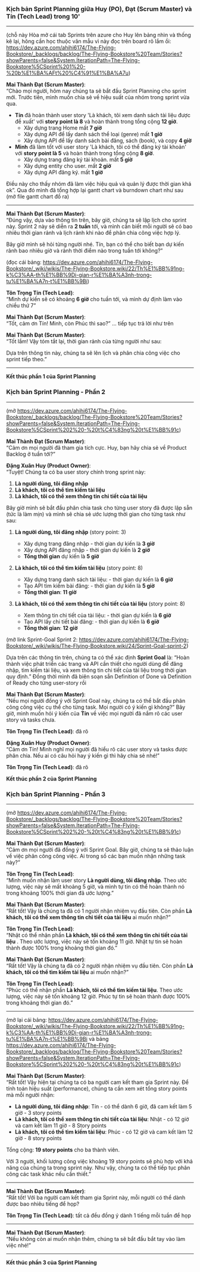 
### Kịch bản Sprint Planning giữa Huy (PO), Đạt (Scrum Master) và Tín (Tech Lead) trong 10'

---
(chỗ này Hòa mở cái tab Sprints trên azure cho Huy lên bảng nhìn và thống kê lại, hông cần học thuộc văn mẫu vì này đọc trên board rõ lắm ồi: https://dev.azure.com/ahihi6174/The-Flying-Bookstore/_backlogs/backlog/The-Flying-Bookstore%20Team/Stories?showParents=false&System.IterationPath=The-Flying-Bookstore%5CSprint%201%20-%20b%E1%BA%AFt%20%C4%91%E1%BA%A7u)

**Mai Thành Đạt (Scrum Master)**:  
“Chào mọi người, hôm nay chúng ta sẽ bắt đầu Sprint Planning cho sprint mới. Trước tiên, mình muốn chia sẻ về hiệu suất của nhóm trong sprint vừa qua. 

- **Tín** đã hoàn thành user story 'Là khách, tôi xem danh sách tài liệu được đề xuất' với **story point là 8** và hoàn thành trong tổng cộng **12 giờ**.
   - Xây dựng trang Home mất **7 giờ**
   - Xây dựng API để lấy danh sách thể loại (genre) mất  **1 giờ**
   - Xây dựng API để lấy danh sách bài đăng, sách (book), và copy  **4 giờ**
- **Minh** đã làm tốt với user story 'Là khách, tôi có thể đăng ký tài khoản' với **story point là 5** và hoàn thành trong tổng cộng **8 giờ**.
   - Xây dựng trang đăng ký tài khoản.  mất **5 giờ**
   - Xây dựng entity cho user. mất **2 giờ**
   - Xây dựng API đăng ký. mất **1 giờ**

Điều này cho thấy nhóm đã làm việc hiệu quả và quản lý được thời gian khá ok”. Qua đó mình đã tổng hợp lại gantt chart và burndown chart như sau
(mở file gantt chart đồ ra)

---

**Mai Thành Đạt (Scrum Master)**:  
“Đúng vậy, dựa vào thông tin trên, bây giờ, chúng ta sẽ lập lịch cho sprint này. Sprint 2 này sẽ diễn ra **2 tuần** tới, và mình cần biết mỗi người sẽ có bao nhiêu thời gian rảnh và lịch rảnh khi nào để phân chia công việc hợp lý.

Bây giờ mình sẽ hỏi từng người nhé. Tín, bạn có thể cho biết bạn dự kiến rảnh bao nhiêu giờ và rảnh thời điểm nào trong tuần tới không?”

(đọc cái bảng: https://dev.azure.com/ahihi6174/The-Flying-Bookstore/_wiki/wikis/The-Flying-Bookstore.wiki/22/Th%E1%BB%91ng-k%C3%AA-th%E1%BB%9Di-gian-r%E1%BA%A3nh-trong-tu%E1%BA%A7n-t%E1%BB%9Bi)

**Tôn Trọng Tín (Tech Lead)**:  
“Mình dự kiến sẽ có khoảng **6 giờ** cho tuần tới, và mình dự định làm vào chiều thứ 7”



**Mai Thành Đạt (Scrum Master)**:  
“Tốt, cảm ơn Tín! Minh, còn Phúc thì sao?”
... tiếp tục trả lời như trên


**Mai Thành Đạt (Scrum Master)**:  
“Tốt lắm! Vậy tóm tắt lại, thời gian rảnh của từng người như sau:  



Dựa trên thông tin này, chúng ta sẽ lên lịch và phân chia công việc cho sprint tiếp theo.”  

--- 

**Kết thúc phần 1 của Sprint Planning**
### Kịch bản Sprint Planning - Phần 2

---
(mở https://dev.azure.com/ahihi6174/The-Flying-Bookstore/_backlogs/backlog/The-Flying-Bookstore%20Team/Stories?showParents=false&System.IterationPath=The-Flying-Bookstore%5CSprint%202%20-%20t%C4%83ng%20t%E1%BB%91c)

**Mai Thành Đạt (Scrum Master)**:  
“Cảm ơn mọi người đã tham gia tích cực. Huy, bạn hãy chia sẻ về Product Backlog ở tuần tới?”

**Đặng Xuân Huy (Product Owner)**:  
“Tuyệt! Chúng ta có ba user story chính trong sprint này:
1. **Là người dùng, tôi đăng nhập** 
2. **Là khách, tôi có thể tìm kiếm tài liệu**
3. **Là khách, tôi có thể xem thông tin chi tiết của tài liệu** 

Bây giờ mình sẽ bắt đầu phân chia task cho từng user story đã được lập sẵn (tức là làm mịn) và mình sẽ chia sẻ ước lượng thời gian cho từng task như sau:

1. **Là người dùng, tôi đăng nhập**   (story point: 3)  
   - Xây dựng trang đăng nhập - thời gian dự kiến là **3 giờ**  
   - Xây dựng API đăng nhập - thời gian dự kiến là **2 giờ**  
   - **Tổng thời gian**  dự kiến là **5 giờ**  

2. **Là khách, tôi có thể tìm kiếm tài liệu**  (story point: 8)  
   - Xây dựng trang danh sách tài liệu: - thời gian dự kiến là **6 giờ**   
   - Tạo API tìm kiếm bài đăng: - thời gian dự kiến là **5 giờ**  
   - **Tổng thời gian**: **11 giờ**  

3. **Là khách, tôi có thể xem thông tin chi tiết của tài liệu**   (story point: 8)  
   - Xem thông tin chi tiết của tài liệu: - thời gian dự kiến là **6 giờ**   
   - Tạo API lấy chi tiết bài đăng: - thời gian dự kiến là **6 giờ**  
   - **Tổng thời gian**: **12 giờ**  


(mở link Sprint-Goal  Sprint 2: https://dev.azure.com/ahihi6174/The-Flying-Bookstore/_wiki/wikis/The-Flying-Bookstore.wiki/24/Sprint-Goal-sprint-2)

Dựa trên các thông tin trên, chúng ta có thể xác định **Sprint Goal** là: “Hoàn thành việc phát triển các trang và API cần thiết cho người dùng để đăng nhập, tìm kiếm tài liệu, và xem thông tin chi tiết của tài liệu trong thời gian quy định.”
Đồng thời mình đã biên soạn sẵn Definition of Done và Definition of Ready cho từng user-story rồi


**Mai Thành Đạt (Scrum Master)**:  
“Nếu mọi người đồng ý với Sprint Goal này, chúng ta có thể bắt đầu phân công công việc cụ thể cho từng task. Mọi người có ý kiến gì không?”
Bây giờ, mình muốn hỏi ý kiến của **Tín** về việc mọi người đã nắm rõ các user story và tasks chưa. 


**Tôn Trọng Tín (Tech Lead)**:  đã rõ

**Đặng Xuân Huy (Product Owner)**:  
“Cảm ơn Tín! Mình nghĩ mọi người đã hiểu rõ các user story và tasks được phân chia. Nếu ai có câu hỏi hay ý kiến gì thì hãy chia sẻ nhé!”

**Tôn Trọng Tín (Tech Lead)**:  đã rõ

**Kết thúc phần 2 của Sprint Planning**
### Kịch bản Sprint Planning - Phần 3

---
(mở https://dev.azure.com/ahihi6174/The-Flying-Bookstore/_backlogs/backlog/The-Flying-Bookstore%20Team/Stories?showParents=false&System.IterationPath=The-Flying-Bookstore%5CSprint%202%20-%20t%C4%83ng%20t%E1%BB%91c)

**Mai Thành Đạt (Scrum Master)**:  
“Cảm ơn mọi người đã đồng ý với Sprint Goal. Bây giờ, chúng ta sẽ thảo luận về việc phân công công việc. Ai trong số các bạn muốn nhận những task này?”


**Tôn Trọng Tín (Tech Lead)**:  
“Mình muốn nhận làm user story **Là người dùng, tôi đăng nhập**. Theo ước lượng, việc này sẽ mất khoảng 5 giờ, và mình tự tin có thể hoàn thành nó trong khoảng 100% thời gian đã ước lượng.”


**Mai Thành Đạt (Scrum Master)**:  
“Rất tốt! Vậy là chúng ta đã có 1 người nhận nhiệm vụ đầu tiên. Còn phần **Là khách, tôi có thể xem thông tin chi tiết của tài liệu**  ai muốn nhận?”


**Tôn Trọng Tín (Tech Lead)**:  
“Nhật có thể nhận phần **Là khách, tôi có thể xem thông tin chi tiết của tài liệu** . Theo ước lượng, việc này sẽ tốn khoảng 11 giờ. Nhật tự tin sẽ hoàn thành được 100% trong khoảng thời gian đó.”


**Mai Thành Đạt (Scrum Master)**:  
“Rất tốt! Vậy là chúng ta đã có 2 người nhận nhiệm vụ đầu tiên. Còn phần **Là khách, tôi có thể tìm kiếm tài liệu** ai muốn nhận?”


**Tôn Trọng Tín (Tech Lead)**:  
“Phúc có thể nhận phần **Là khách, tôi có thể tìm kiếm tài liệu**. Theo ước lượng, việc này sẽ tốn khoảng 12 giờ. Phúc tự tin sẽ hoàn thành được 100% trong khoảng thời gian đó.”

---
(mở lại cái bảng: https://dev.azure.com/ahihi6174/The-Flying-Bookstore/_wiki/wikis/The-Flying-Bookstore.wiki/22/Th%E1%BB%91ng-k%C3%AA-th%E1%BB%9Di-gian-r%E1%BA%A3nh-trong-tu%E1%BA%A7n-t%E1%BB%9Bi và bảng https://dev.azure.com/ahihi6174/The-Flying-Bookstore/_backlogs/backlog/The-Flying-Bookstore%20Team/Stories?showParents=false&System.IterationPath=The-Flying-Bookstore%5CSprint%202%20-%20t%C4%83ng%20t%E1%BB%91c)

**Mai Thành Đạt (Scrum Master)**:  
“Rất tốt! Vậy hiện tại chúng ta có ba người cam kết tham gia Sprint này. Để tính toán hiệu suất (performance), chúng ta cần xem xét tổng story points mà mỗi người nhận:

- **Là người dùng, tôi đăng nhập**: Tín - có thể dành 6 giờ, đã cam kết làm 5 giờ - 3 story points  
- **Là khách, tôi có thể xem thông tin chi tiết của tài liệu**: Nhật - có 12 giờ và cam kết làm 11 giờ -  8 Story points
- **Là khách, tôi có thể tìm kiếm tài liệu**: Phúc - có 12 giờ và cam kết làm 12 giờ -  8 story points

Tổng cộng: **19 story points** cho ba thành viên.

Với 3 người, khối lượng công việc khoảng 19 story points sẽ phù hợp với khả năng của chúng ta trong sprint này. Như vậy, chúng ta có thể tiếp tục phân công các task khác nếu cần thiết.”

---

**Mai Thành Đạt (Scrum Master)**:  
“Rất tốt! Với ba người cam kết tham gia Sprint này, mỗi người có thể dành được bao nhiêu tiếng để họp?

**Tôn Trọng Tín (Tech Lead)**:  tất cả đều đồng ý dành 1 tiếng mỗi tuần để họp

---

**Mai Thành Đạt (Scrum Master)**:  
“Nếu không còn ai muốn nhận thêm, chúng ta sẽ bắt đầu bắt tay vào làm việc nhé!”

--- 

**Kết thúc phần 3 của Sprint Planning**

